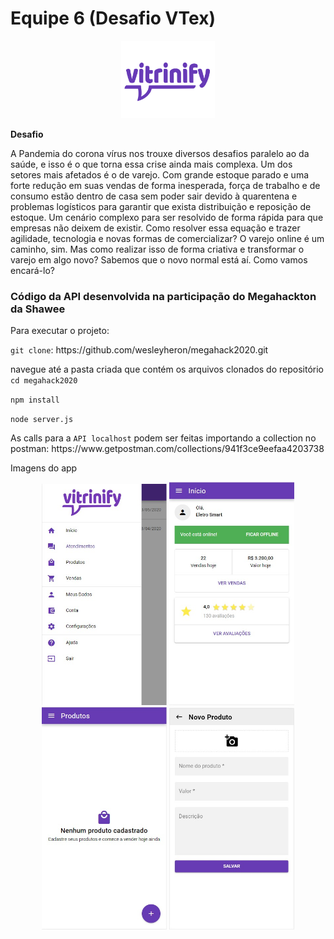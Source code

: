 
<h1>Equipe 6 (Desafio VTex)</h1>
<p align="center">
    <img width="150px" heigth="150px;" src="./app/config/img/vitrinify.png">
</p>
<strong>Desafio</strong>
<p>A Pandemia do corona vírus nos trouxe diversos desafios paralelo ao da saúde, e isso é o
que torna essa crise ainda mais complexa.
Um dos setores mais afetados é o de varejo. Com grande estoque parado e uma forte
redução em suas vendas de forma inesperada, força de trabalho e de consumo estão dentro
de casa sem poder sair devido à quarentena e problemas logísticos para garantir que exista
distribuição e reposição de estoque. Um cenário complexo para ser resolvido de forma
rápida para que empresas não deixem de existir.
Como resolver essa equação e trazer agilidade, tecnologia e novas formas de comercializar?
O varejo online é um caminho, sim. Mas como realizar isso de forma criativa e transformar o
varejo em algo novo? Sabemos que o novo normal está aí. Como vamos encará-lo?</p>

<h3>Código da API desenvolvida na participação do <strong>Megahackton da Shawee</strong></h3>
<p>Para executar o projeto: </p>
<p><code>git clone</code>: https://github.com/wesleyheron/megahack2020.git</p>
<p>navegue até a pasta criada que contém os arquivos clonados do repositório <code>cd megahack2020</code></p>
<p><code>npm install</code></p>
<p><code>node server.js</code></p>
<p>As calls para a <code>API localhost</code> podem ser feitas importando a collection no postman: https://www.getpostman.com/collections/941f3ce9eefaa4203738</p>

<p>Imagens do app</p>
<p align="center">
<img width="200px" heigth="260px;" src="./app/config/img/1.jpeg"/> 
<img width="200px" heigth="260px;" src="./app/config/img/2.jpeg"/> 
<img width="200px" heigth="260px;" src="./app/config/img/3.jpeg"/>
<img width="200px" heigth="260px;" src="./app/config/img/4.jpeg"/>
</p>
